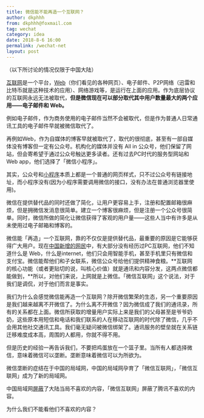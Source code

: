 ```yaml
---
title: 微信能不能再造一个互联网？
author: dkphhh
from: dkphhh@foxmail.com
tag: wechat
category: idea
date: 2018-8-6 16:00
permalink: /wechat-net
layout: post
---
```


（以下所讨论的情况仅限于中国大陆）

[互联网](https://zh.wikipedia.org/wiki/%E4%BA%92%E8%81%94%E7%BD%91#%E7%BD%91%E7%BB%9C%E5%BA%94%E7%94%A8%E6%8A%80%E6%9C%AF)是一个平台，[Web](https://zh.wikipedia.org/wiki/%E4%B8%87%E7%BB%B4%E7%BD%91)（你们看见的各种网页）、电子邮件、P2P网络（迅雷和比特币就是这种技术的应用）、网络游戏等，是运行在上面的应用。作为底层协议的互联网永远无法被取代，**但是微信现在可以部分取代其中用户数量最大的两个应用——电子邮件和 Web。**

例如电子邮件，作为商务使用的电子邮件当然不会被取代，但是作为普通人日常通讯工具的电子邮件早就被微信取代了。

再例如Web，作为自媒体的博客早就被取代了，取代的很彻底，甚至有一部自媒体没有博客但一定有公众号。机构化的媒体并没有 All in 公众号，他们保留了网站，但会寄希望于通过公众号触达更多读者。还有过去PC时代的服务型网站和 Web app，他们选择了「微信小程序」。

其实，公众号和[小程序](https://www.zhihu.com/question/54547736/answer/140141266)本质上都是一个普通的网页样式，只不过公众号有链接地址，而小程序没有(因为小程序需要调用微信的接口，没有办法在普通浏览器里使用)。

微信在提供替代品的同时还做了简化，让用户更容易上手，注册和配置邮箱很麻烦，但是拥微信发消息很简单。建立一个博客很麻烦，但是注册一个公众号很简单。同时，微信所做的简化让微信获得了客观的用户量——这些人当中有许多是从未使用过电子邮箱和博客的。

微信能「再造」一个互联网，靠的不仅仅是提供替代品，最重要的原因是它能够获得广大用户。现在[中国新增的网民](http://tech.qq.com/a/20170122/013499.htm)中，有大部分没有经历过PC互联网，他们不知道什么是 Web，什么是internet，他们只会用智能手机，甚至手机里只有微信和支付宝。微信能帮他们和子女联系，微信公众号给他们提供精神食粮。**互联网的核心功能（或者更贴切的说，叫核心价值）就是通讯和内容分发，这两点微信都能做到，**所以，对他们来说，上网就是上微信。「微信互联网」这个说法，对于我们是调侃，对于他们而言是事实。

我们为什么会感觉微信能再造一个互联网？除开微信繁荣的生态，另一个重要原因是我们越来越离不开微信了。为什么离不开微信？因为微信成了我们的通讯录，所有的关系都在上面。微信所获取的增量用户实际上来是我们的父母甚至是爷爷奶奶，这些原本用短信和电话和我们联系的人在移动互联网的时代除了微信，几乎不会用其他社交通讯工具。我们毫无疑问被微信绑架了。通讯服务的壁垒就在关系链迁移难度成本高，周围的人都用，你就不得不用。

但是历史的经验一再告诉我们，不要把鸡蛋放在一个篮子里。当所有人都选择微信，意味着微信可以垄断。垄断意味着微信可以为所欲为。

微信垄断的症结在于中国的局域网，中国的局域网孕育了「微信互联网」，「微信互联网」成为了新的局域网。

中国局域网[屏蔽](https://baike.baidu.com/item/Great%20Firewall/4843556?fromtitle=GFW&fromid=18582731&fr=aladdin)了大陆当局不喜欢的内容，「微信互联网」屏蔽了腾讯不喜欢的内容。

为什么我们不能看他们不喜欢的内容？
